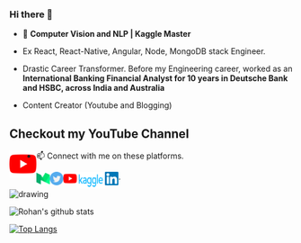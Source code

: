 ### Hi there 👋

- 🔭 **Computer Vision and NLP | Kaggle Master**

- Ex React, React-Native, Angular, Node, MongoDB stack Engineer.

- Drastic Career Transformer. Before my Engineering career, worked as an **International Banking Financial Analyst for 10 years in Deutsche Bank and HSBC, across India and Australia**

- Content Creator (Youtube and Blogging)

## Checkout my YouTube Channel

 <a href="https://www.youtube.com/channel/UC0_a8SNpTFkmVv5SLMs1CIA/videos">
    <img align="left" alt="Rohan Paul | Youtube" width="48px" src="https://github.com/rohan-paul/rohan-paul/blob/master/assets/youtube.svg" />
 </a>

- 📫 Connect with me on these platforms.  

  <a href="https://paulrohan.medium.com/">
    <img align="left" alt="Rohan Paul | Medium" width="24px" src="https://github.com/rohan-paul/rohan-paul/blob/master/assets/medium.svg" />
  </a>

   <a href="https://twitter.com/paulr_rohan">
    <img align="left" alt="Rohan Paul | Twitter" width="24px" src="https://github.com/rohan-paul/rohan-paul/blob/master/assets/twitter.svg" />
  </a>

  <a href="https://www.youtube.com/channel/UC0_a8SNpTFkmVv5SLMs1CIA/videos">
    <img align="left" alt="Rohan Paul | Youtube" width="24px" src="https://github.com/rohan-paul/rohan-paul/blob/master/assets/youtube.svg" />
  </a>

   <a href="https://www.kaggle.com/paulrohan2020">
    <img align="left" alt="Rohan Paul | Kaggle" width="50px" height="30px" src="https://github.com/rohan-paul/rohan-paul/blob/master/assets/kaggle.png" />
   </a>
   
   <a href="https://www.linkedin.com/in/rohan-paul-b27285129/">
    <img align="left" alt="Rohan Paul | Linkedin" width="24px" src="https://github.com/rohan-paul/rohan-paul/blob/master/assets/Linkedin.svg" />
  </a>
   .

<img src="https://i.imgur.com/DI20MKk.png" alt="drawing" width="600"/>

![Rohan's github stats](https://github-readme-stats.vercel.app/api?username=rohan-paul&count_private=true&show_icons=true&theme=radical)

[![Top Langs](https://github-readme-stats.vercel.app/api/top-langs/?username=rohan-paul)](https://github.com/rohan-paul/github-readme-stats)
